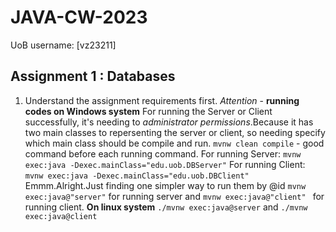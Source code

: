 # JAVA-CW-2023
UoB username: [vz23211]

## Assignment 1 : Databases
1. Understand the assignment requirements first.
*Attention* - **running codes on Windows system**
For running the Server or Client successfully, it's needing to *administrator permissions*.Because it has two main classes to repersenting the server or client, so needing specify which main class should be compile and run.
`mvnw clean compile` - good command before each running command.
For running Server: `mvnw exec:java -Dexec.mainClass="edu.uob.DBServer"`
For running Client: `mvnw exec:java -Dexec.mainClass="edu.uob.DBClient"`
Emmm.Alright.Just finding one simpler way to run them by @id
`mvnw exec:java@"server"` for running server and `mvnw exec:java@"client"
` for running client.
**On linux system**
`./mvnw exec:java@server` and `./mvnw exec:java@client
`